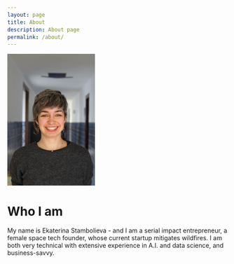 ```yaml
---
layout: page
title: About 
description: About page
permalink: /about/
---
```


<img class="img-rounded" src="/assets/img/uploads/profile.jpg" alt="Ekaterina Stambolieva" width="200">

# Who I am 

My name is Ekaterina Stambolieva - and I am a serial impact entrepreneur, a female space tech founder, whose current startup mitigates wildfires.
I am both very technical with extensive experience in A.I. and data science, and business-savvy.
